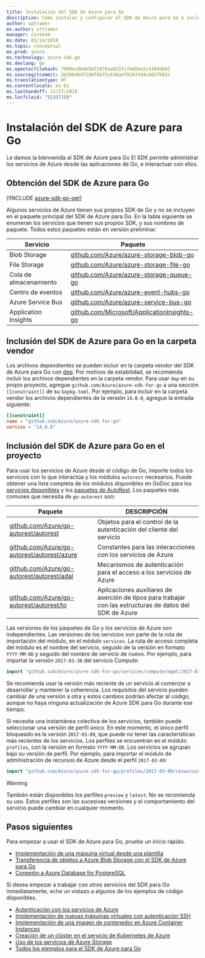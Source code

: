 ```yaml
---
title: Instalación del SDK de Azure para Go
description: Cómo instalar y configurar el SDK de Azure para Go e incluir los archivos dependientes en la carpeta vendor.
author: sptramer
ms.author: sttramer
manager: carmonm
ms.date: 03/14/2018
ms.topic: conceptual
ms.prod: azure
ms.technology: azure-sdk-go
ms.devlang: go
ms.openlocfilehash: 7990ec8bde5622078aa822fc7e66ba5c4384d682
ms.sourcegitcommit: 3d26b464f196f8675c636ae792637d4c882fb92c
ms.translationtype: HT
ms.contentlocale: es-ES
ms.lasthandoff: 11/27/2018
ms.locfileid: "52337150"
---
```

# <a name="install-the-azure-sdk-for-go"></a>Instalación del SDK de Azure para Go

Le damos la bienvenida al SDK de Azure para Go El SDK permite administrar los servicios de Azure desde las aplicaciones de Go, e interactuar con ellos.

## <a name="get-the-azure-sdk-for-go"></a>Obtención del SDK de Azure para Go

[!INCLUDE [azure-sdk-go-get](includes/azure-sdk-go-get.md)]

Algunos servicios de Azure tienen sus propios SDK de Go y no se incluyen en el paquete principal del SDK de Azure para Go. En la tabla siguiente se enumeran los servicios que tienen sus propios SDK, y sus nombres de paquete. Todos estos paquetes están en versión preliminar.

| Servicio | Paquete |
|---------|---------|
| Blob Storage | [github.com/Azure/azure-storage-blob-go](https://github.com/Azure/azure-storage-blob-go) |
| File Storage | [github.com/Azure/azure-storage-file-go](https://github.com/Azure/azure-storage-file-go) |
| Cola de almacenamiento | [github.com/Azure/azure-storage-queue-go](https://github.com/Azure/azure-storage-queue-go) |
| Centro de eventos | [github.com/Azure/azure-event-hubs-go](https://github.com/Azure/azure-event-hubs-go) |
| Azure Service Bus | [github.com/Azure/azure-service-bus-go](https://github.com/Azure/azure-service-bus-go) |
| Application Insights | [github.com/Microsoft/ApplicationInsights-go](https://github.com/Microsoft/ApplicationInsights-go) |

## <a name="vendor-the-azure-sdk-for-go"></a>Inclusión del SDK de Azure para Go en la carpeta vendor

Los archivos dependientes se pueden incluir en la carpeta vendor del SDK de Azure para Go con [dep](https://github.com/golang/dep). Por motivos de estabilidad, se recomienda incluir los archivos dependientes en la carpeta vendor. Para usar `dep` en su propio proyecto, agregue `github.com/Azure/azure-sdk-for-go` a una sección `[[constraint]]` de su `Gopkg.toml`. Por ejemplo, para incluir en la carpeta vendor los archivos dependientes de la versión `14.0.0`, agregue la entrada siguiente:

```toml
[[constraint]]
name = "github.com/Azure/azure-sdk-for-go"
version = "14.0.0"
```

## <a name="include-the-azure-sdk-for-go-in-your-project"></a>Inclusión del SDK de Azure para Go en el proyecto

Para usar los servicios de Azure desde el código de Go, importe todos los servicios con lo que interactúa y los módulos `autorest` necesarios.
Puede obtener una lista completa de los módulos disponibles en GoDoc para los [servicios disponibles](https://godoc.org/github.com/Azure/azure-sdk-for-go) y los [paquetes de AutoRest](https://godoc.org/github.com/Azure/go-autorest). Los paquetes más comunes que necesita de `go-autorest` son:

| Paquete | DESCRIPCIÓN |
|---------|-------------|
| [github.com/Azure/go-autorest/autorest][autorest] | Objetos para el control de la autenticación del cliente del servicio |
| [github.com/Azure/go-autorest/autorest/azure][autorest/azure] | Constantes para las interacciones con los servicios de Azure |
| [github.com/Azure/go-autorest/autorest/adal][autorest/adal] | Mecanismos de autenticación para el acceso a los servicios de Azure |
| [github.com/Azure/go-autorest/autorest/to][autorest/to] | Aplicaciones auxiliares de aserción de tipos para trabajar con las estructuras de datos del SDK de Azure |

[autorest]: https://godoc.org/github.com/Azure/go-autorest/autorest
[autorest/azure]: https://godoc.org/github.com/Azure/go-autorest/autorest/azure
[autorest/adal]: https://godoc.org/github.com/Azure/go-autorest/autorest/adal
[autorest/to]: https://godoc.org/github.com/Azure/go-autorest/autorest/to

Las versiones de los paquetes de Go y los servicios de Azure son independientes. Las versiones de los servicios son parte de la ruta de importación del módulo, en el módulo `services`. La ruta de acceso completa del módulo es el nombre del servicio, seguido de la versión en formato `YYYY-MM-DD` y seguido del nombre de servicio de nuevo. Por ejemplo, para importar la versión `2017-03-30` del servicio Compute:

```go
import "github.com/Azure/azure-sdk-for-go/services/compute/mgmt/2017-03-30/compute"
```

Se recomienda usar la versión más reciente de un servicio al comenzar a desarrollar y mantener la coherencia.
Los requisitos del servicio pueden cambiar de una versión a otra y estos cambios podrían afectar al código, aunque no haya ninguna actualización de Azure SDK para Go durante ese tiempo.

Si necesita una instantánea colectiva de los servicios, también puede seleccionar una versión de perfil único. En este momento, el único perfil bloqueado es la versión `2017-03-09`, que puede no tener las características más recientes de los servicios. Los perfiles se encuentran en el módulo `profiles`, con la versión en formato `YYYY-MM-DD`. Los servicios se agrupan bajo su versión de perfil. Por ejemplo, para importar el módulo de administración de recursos de Azure desde el perfil `2017-03-09`:

```go
import "github.com/Azure/azure-sdk-for-go/profiles/2017-03-09/resources/mgmt/resources"
```

> [!WARNING]
> También están disponibles los perfiles `preview` y `latest`. No se recomienda su uso. Estos perfiles son las sucesivas versiones y el comportamiento del servicio puede cambiar en cualquier momento.

## <a name="next-steps"></a>Pasos siguientes

Para empezar a usar el SDK de Azure para Go, pruebe un inicio rápido.

* [Implementación de una máquina virtual desde una plantilla](azure-sdk-go-qs-vm.md)
* [Transferencia de objetos a Azure Blob Storage con el SDK de Azure para Go](/azure/storage/blobs/storage-quickstart-blobs-go?toc=%2fgo%2fazure%2ftoc.json)
* [Conexión a Azure Database for PostgreSQL](/azure/postgresql/connect-go?toc=%2fgo%2fazure%2ftoc.json)

Si desea empezar a trabajar con otros servicios del SDK para Go inmediatamente, eche un vistazo a algunos de los ejemplos de código disponibles.

* [Autenticación con los servicios de Azure](https://github.com/Azure-Samples/azure-sdk-for-go-samples/tree/master/internal/iam)
* [Implementación de nuevas máquinas virtuales con autenticación SSH](https://github.com/Azure-Samples/azure-sdk-for-go-samples/tree/master/compute)
* [Implementación de una imagen de contenedor en Azure Container Instances](https://github.com/Azure-Samples/azure-sdk-for-go-samples/tree/master/containerinstance)
* [Creación de un clúster en el servicio de Kubernetes de Azure](https://github.com/Azure-Samples/azure-sdk-for-go-samples/tree/master/containerservice)
* [Uso de los servicios de Azure Storage](https://github.com/Azure-Samples/azure-sdk-for-go-samples/tree/master/storage)
* [Todos los ejemplos para el SDK de Azure para Go](https://github.com/azure-samples/azure-sdk-for-go-samples)
